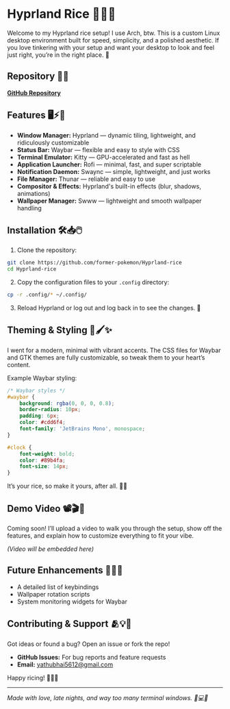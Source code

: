 # Hyprland Rice 🚀✨🎨

Welcome to my Hyprland rice setup! I use Arch, btw. This is a custom Linux desktop environment built for speed, simplicity, and a polished aesthetic. If you love tinkering with your setup and want your desktop to look and feel just right, you’re in the right place. 🌿


## Repository 📂🔗

[**GitHub Repository**](https://github.com/former-pokemon/Hyprland-rice)

## Features 🖥️⚡🎯

- **Window Manager:** Hyprland — dynamic tiling, lightweight, and ridiculously customizable
- **Status Bar:** Waybar — flexible and easy to style with CSS
- **Terminal Emulator:** Kitty — GPU-accelerated and fast as hell
- **Application Launcher:** Rofi — minimal, fast, and super scriptable
- **Notification Daemon:** Swaync — simple, lightweight, and just works
- **File Manager:** Thunar — reliable and easy to use
- **Compositor & Effects:** Hyprland's built-in effects (blur, shadows, animations)
- **Wallpaper Manager:** Swww — lightweight and smooth wallpaper handling

## Installation 🛠️📥🖱️

1. Clone the repository:

```bash
git clone https://github.com/former-pokemon/Hyprland-rice
cd Hyprland-rice
```

2. Copy the configuration files to your `.config` directory:

```bash
cp -r .config/* ~/.config/
```

3. Reload Hyprland or log out and log back in to see the changes. 🔄

## Theming & Styling 🎨🖌️✨

I went for a modern, minimal with vibrant accents. The CSS files for Waybar and GTK themes are fully customizable, so tweak them to your heart’s content.

Example Waybar styling:

```css
/* Waybar styles */
#waybar {
    background: rgba(0, 0, 0, 0.8);
    border-radius: 10px;
    padding: 6px;
    color: #cdd6f4;
    font-family: 'JetBrains Mono', monospace;
}

#clock {
    font-weight: bold;
    color: #89b4fa;
    font-size: 14px;
}
```

It’s your rice, so make it yours, after all. 🧑‍🎨

## Demo Video 📽️🎬👀

Coming soon! I’ll upload a video to walk you through the setup, show off the features, and explain how to customize everything to fit your vibe.

_(Video will be embedded here)_

## Future Enhancements 🚧🔧📘

- A detailed list of keybindings
- Wallpaper rotation scripts
- System monitoring widgets for Waybar

## Contributing & Support 🫂💡📩

Got ideas or found a bug? Open an issue or fork the repo!

- **GitHub Issues:** For bug reports and feature requests
- **Email:** yathubhai5612@gmail.com

Happy ricing! 🎉🌈🔑

---

_Made with love, late nights, and way too many terminal windows. 🚀💻🧠_

